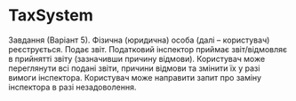 # TaxSystem
Завдання (Варіант 5).
Фізична (юридична) особа (далі – користувач) реєструється. Подає звіт. Податковий інспектор приймає звіт/відмовляє
в  прийнятті звіту (зазначивши причину відмови). Користувач може переглянути всі подані звіти, причини відмови та
змінити їх у разі вимоги інспектора. Користувач може направити запит про заміну інспектора в разі незадоволення.